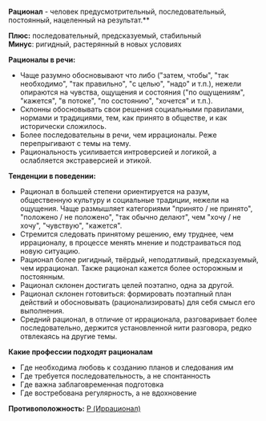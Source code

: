 **Рационал** - человек предусмотрительный, последовательный, постоянный, нацеленный на результат.**  
  
**Плюс:** последовательный, предсказуемый, стабильный  
**Минус**: ригидный, растерянный в новых условиях  
  
**Рационалы в речи:**  
- Чаще разумно обосновывают что либо ("затем, чтобы", "так необходимо", "так правильно", "с целью", "надо" и т.п.), нежели опираются на чувства, ощущения и состояния ("по ощущениям", "кажется", "в потоке", "по состоянию", "хочется" и т.п.).
- Склонны обосновывать свои решения социальными правилами, нормами и традициями, тем, как принято в обществе, и как исторически сложилось.
- Более последовательны в речи, чем иррационалы. Реже перепрыгивают с темы на тему.
- Рациональность усиливается интроверсией и логикой, а ослабляется экстраверсией и этикой.

**Тенденции в поведении:**  
- Рационал в большей степени ориентируется на разум, общественную культуру и социальные традиции, нежели на ощущения. Чаще размышляет категориями "принято / не принято", "положено / не положено", "так обычно делают", чем "хочу / не хочу", "чувствую", "кажется".
- Стремится следовать принятому решению, ему труднее, чем иррационалу, в процессе менять мнение и подстраиваться под новую ситуацию.
- Рационал более ригидный, твёрдый, неподатливый, предсказуемый, чем иррационал. Также рационал кажется более осторожным и постоянным.
- Рационал склонен достигать целей поэтапно, одна за другой.
- Рационал склонен готовиться: формировать поэтапный план действий и обосновывать (рационализировать) для себя смысл его выполнения.
- Средний рационал, в отличие от иррационала, разговаривает более последовательно, держится установленной нити разговора, редко отвлекаясь на другие темы.

**Какие профессии подходят рационалам**
- Где необходима любовь к созданию планов и следования им  
- Где требуется последовательность, а не спонтанность  
- Где важна заблаговременная подготовка  
- Где востребована регулярность, а не вдохновение

**Противоположность:** [P (Иррационал)](P%20(Иррационал).md)